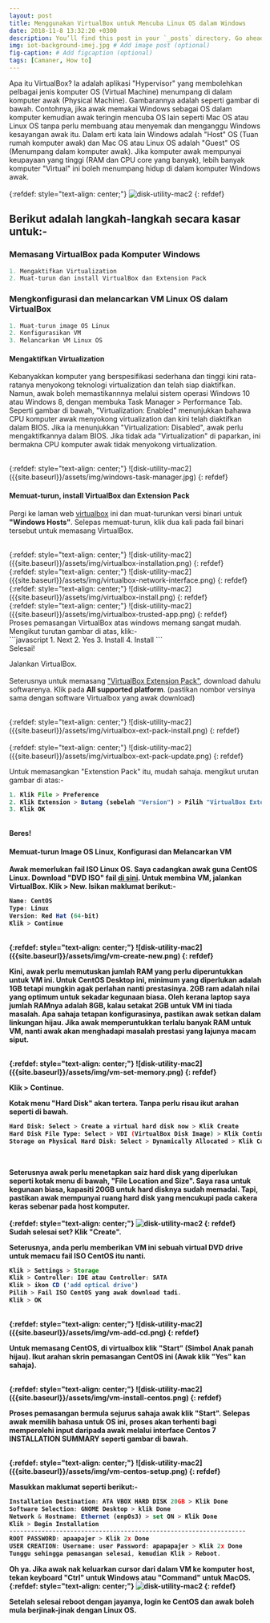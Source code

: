```yaml
---
layout: post
title: Menggunakan VirtualBox untuk Mencuba Linux OS dalam Windows 
date: 2018-11-8 13:32:20 +0300
description: You’ll find this post in your `_posts` directory. Go ahead and edit it and re-build the site to see your changes. # Add post description (optional)
img: iot-background-imej.jpg # Add image post (optional)
fig-caption: # Add figcaption (optional)
tags: [Camaner, How to]
---
```

Apa itu VirtualBox? Ia adalah aplikasi "Hypervisor" yang membolehkan pelbagai jenis komputer OS (Virtual Machine) menumpang di dalam komputer awak (Physical Machine). Gambarannya adalah seperti gambar di bawah. Contohnya, jika awak memakai Windows sebagai OS dalam komputer kemudian awak teringin mencuba OS lain seperti Mac OS atau Linux OS tanpa perlu membuang atau menyemak dan menganggu Windows kesayangan awak itu. Dalam erti kata lain Windows adalah "Host" OS (Tuan rumah komputer awak) dan Mac OS atau Linux OS adalah "Guest" OS (Menumpang dalam komputer awak). Jika komputer awak mempunyai keupayaan yang tinggi (RAM dan CPU core yang banyak), lebih banyak komputer "Virtual" ini boleh menumpang hidup di dalam komputer Windows awak. 
<br/>
<br/>
{:refdef: style="text-align: center;"}
![disk-utility-mac2]({{site.baseurl}}/assets/img/virtualization.png)
{: refdef}
<br/>
## Berikut adalah langkah-langkah secara kasar untuk:-
### Memasang VirtualBox pada Komputer Windows


```javascript
1. Mengaktifkan Virtualization 
2. Muat-turun dan install VirtualBox dan Extension Pack
```

### Mengkonfigurasi dan melancarkan VM Linux OS dalam VirtualBox

```javascript
1. Muat-turun image OS Linux
2. Konfigurasikan VM
3. Melancarkan VM Linux OS
```
#### Mengaktifkan Virtualization

Kebanyakkan komputer yang berspesifikasi sederhana dan tinggi kini rata-ratanya menyokong teknologi virtualization dan telah siap diaktifkan. Namun, awak boleh memastikannnya melalui sistem operasi Windows 10 atau Windows 8, dengan membuka Task Manager > Performance Tab. Seperti gambar di bawah, "Virtualization: Enabled" menunjukkan bahawa CPU komputer awak menyokong virtualization dan kini telah diaktifkan dalam BIOS. Jika ia menunjukkan "Virtualization: Disabled", awak perlu mengaktifkannya dalam BIOS. Jika tidak ada "Virtualization" di paparkan, ini bermakna CPU komputer awak tidak menyokong virtualization.

<br/>
{:refdef: style="text-align: center;"}
![disk-utility-mac2]({{site.baseurl}}/assets/img/windows-task-manager.jpg)
{: refdef}
<br/>

#### Memuat-turun, install VirtualBox dan Extension Pack

Pergi ke laman web [virtualbox](https://www.virtualbox.org/wiki/Downloads) ini dan muat-turunkan versi binari untuk **"Windows Hosts"**. Selepas memuat-turun, klik dua kali pada fail binari tersebut untuk memasang VirtualBox. 

<br/>
{:refdef: style="text-align: center;"}
![disk-utility-mac2]({{site.baseurl}}/assets/img/virtualbox-installation.png)
{: refdef}
<br/>
{:refdef: style="text-align: center;"}
![disk-utility-mac2]({{site.baseurl}}/assets/img/virtualbox-network-interface.png)
{: refdef}
<br/>
{:refdef: style="text-align: center;"}
![disk-utility-mac2]({{site.baseurl}}/assets/img/virtualbox-install.png)
{: refdef}
<br/>
{:refdef: style="text-align: center;"}
![disk-utility-mac2]({{site.baseurl}}/assets/img/virtualbox-trusted-app.png)
{: refdef}
<br/>
Proses pemasangan VirtualBox atas windows memang sangat mudah. Mengikut turutan gambar di atas, klik:-
<br/>
```javascript
1. Next
2. Yes
3. Install
4. Install
```
<br/>
Selesai!

Jalankan VirtualBox.
<br/>
<br/>
Seterusnya untuk memasang ["VirtualBox Extension Pack"](https://www.virtualbox.org/wiki/Downloads), download dahulu softwarenya. Klik pada **All supported platform**. (pastikan nombor versinya sama dengan software Virtualbox yang awak download)

<br/>
{:refdef: style="text-align: center;"}
![disk-utility-mac2]({{site.baseurl}}/assets/img/virtualbox-ext-pack-install.png)
{: refdef}
<br/>
<br/>
{:refdef: style="text-align: center;"}
![disk-utility-mac2]({{site.baseurl}}/assets/img/virtualbox-ext-pack-update.png)
{: refdef}
<br/>

Untuk memasangkan "Extenstion Pack" itu, mudah sahaja. mengikut urutan gambar di atas:-
<b/>
```javascript
1. Klik File > Preference
2. Klik Extension > Butang (sebelah "Version") > Pilih "VirtualBox Extension Pack"
3. Klik OK
````
<br/>
Beres!
<br/>

#### Memuat-turun Image OS Linux, Konfigurasi dan Melancarkan VM

Awak memerlukan fail ISO Linux OS. Saya cadangkan awak guna CentOS Linux. Download "DVD ISO" fail [di sini](https://www.centos.org/download/). Untuk membina VM, jalankan VirtualBox. Klik > New. Isikan maklumat berikut:-
<br/>

```javascript
Name: CentOS
Type: Linux
Version: Red Hat (64-bit)
Klik > Continue
```
<br/>
{:refdef: style="text-align: center;"}
![disk-utility-mac2]({{site.baseurl}}/assets/img/vm-create-new.png)
{: refdef}
<br/>

Kini, awak perlu memutuskan jumlah RAM yang perlu diperuntukkan untuk VM ini. Untuk CentOS Desktop ini, minimum yang diperlukan adalah 1GB tetapi mungkin agak perlahan nanti prestasinya. 2GB ram adalah nilai yang optimum untuk sekadar kegunaan biasa. Oleh kerana laptop saya jumlah RAMnya adalah 8GB, kalau setakat 2GB untuk VM ini tiada masalah. Apa sahaja tetapan konfigurasinya, pastikan awak setkan dalam linkungan hijau. Jika awak memperuntukkan terlalu banyak RAM untuk VM, nanti awak akan menghadapi masalah prestasi yang lajunya macam siput.

<br/>
{:refdef: style="text-align: center;"}
![disk-utility-mac2]({{site.baseurl}}/assets/img/vm-set-memory.png)
{: refdef}
<br/>

Klik > Continue. 

   Kotak menu "Hard Disk" akan tertera. Tanpa perlu risau ikut arahan seperti di bawah.
<br/>
```bash
Hard Disk: Select > Create a virtual hard disk now > Klik Create
Hard Disk File Type: Select > VDI (VirtualBox Disk Image) > Klik Continue
Storage on Physical Hard Disk: Select > Dynamically Allocated > Klik Continue
```
<br/>

Seterusnya awak perlu menetapkan saiz hard disk yang diperlukan seperti kotak menu di bawah, "File Location and Size". Saya rasa untuk kegunaan biasa, kapasiti 20GB untuk hard disknya sudah memadai. Tapi, pastikan awak mempunyai ruang hard disk yang mencukupi pada cakera keras sebenar pada host komputer.
<br/> 
<br/>
{:refdef: style="text-align: center;"}
![disk-utility-mac2]({{site.baseurl}}/assets/img/vm-set-hd.png)
{: refdef}
<br/>
Sudah selesai set? Klik "Create".

Seterusnya, anda perlu memberikan VM ini sebuah virtual DVD drive untuk memacu fail ISO CentOS itu nanti. 

```javascript
Klik > Settings > Storage
Klik > Controller: IDE atau Controller: SATA
Klik > ikon CD ('add optical drive')
Pilih > Fail ISO CentOS yang awak download tadi.
Klik > OK
```
<br/>
{:refdef: style="text-align: center;"}
![disk-utility-mac2]({{site.baseurl}}/assets/img/vm-add-cd.png)
{: refdef}
<br/>

Untuk memasang CentOS, di virtualbox klik "Start" (Simbol Anak panah hijau). Ikut arahan skrin pemasangan CentOS ini (Awak klik "Yes" kan sahaja).

<br/>
{:refdef: style="text-align: center;"}
![disk-utility-mac2]({{site.baseurl}}/assets/img/vm-install-centos.png)
{: refdef}
<br/>

Proses pemasangan bermula sejurus sahaja awak klik "Start". Selepas awak memilih bahasa untuk OS ini, proses akan terhenti bagi memperolehi input daripada awak melalui interface Centos 7 INSTALLATION SUMMARY seperti gambar di bawah.

<br/>
{:refdef: style="text-align: center;"}
![disk-utility-mac2]({{site.baseurl}}/assets/img/vm-centos-setup.png)
{: refdef}
<br/>

Masukkan maklumat seperti berikut:-

```javascript
Installation Destination: ATA VBOX HARD DISK 20GB > Klik Done
Software Selection: GNOME Desktop > klik Done
Network & Hostname: Ethernet (enp0s3) > set ON > Klik Done
Klik > Begin Installation
------------------------------------------------------------------
ROOT PASSWORD: apaapajer > Klik 2x Done
USER CREATION: Username: user Password: apapapajer > Klik 2x Done
Tunggu sehingga pemasangan selesai, kemudian Klik > Reboot. 
```
Oh ya. Jika awak nak keluarkan cursor dari dalam VM ke komputer host, tekan keyboard "Ctrl" untuk Windows atau "Command" untuk MacOS.
<br/>
{:refdef: style="text-align: center;"}
![disk-utility-mac2]({{site.baseurl}}/assets/img/vm-centos-reboot.png)
{: refdef}
<br/>

Setelah selesai reboot dengan jayanya, login ke CentOS dan awak boleh mula berjinak-jinak dengan Linux OS.








